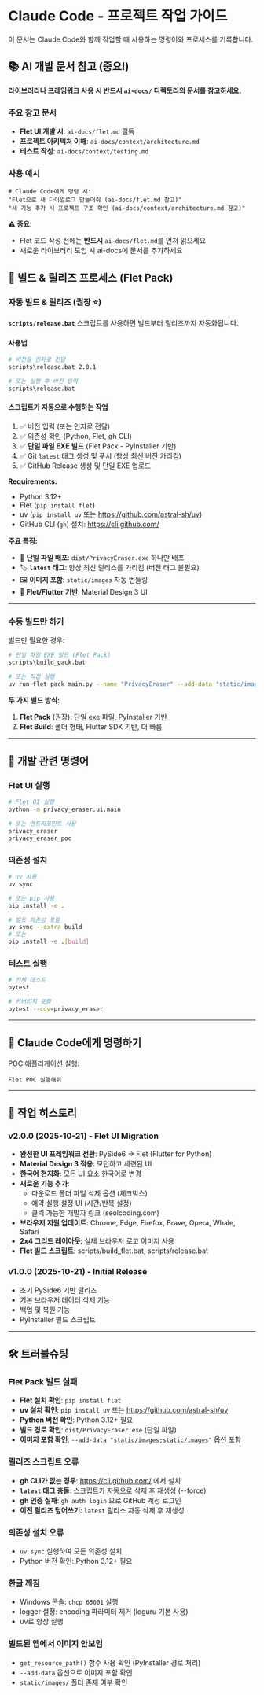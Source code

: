 # Claude Code - 프로젝트 작업 가이드

이 문서는 Claude Code와 함께 작업할 때 사용하는 명령어와 프로세스를 기록합니다.

## 📚 AI 개발 문서 참고 (중요!)

**라이브러리나 프레임워크 사용 시 반드시 `ai-docs/` 디렉토리의 문서를 참고하세요.**

### 주요 참고 문서

- **Flet UI 개발 시**: `ai-docs/flet.md` 필독
- **프로젝트 아키텍처 이해**: `ai-docs/context/architecture.md`
- **테스트 작성**: `ai-docs/context/testing.md`

### 사용 예시

```
# Claude Code에게 명령 시:
"Flet으로 새 다이얼로그 만들어줘 (ai-docs/flet.md 참고)"
"새 기능 추가 시 프로젝트 구조 확인 (ai-docs/context/architecture.md 참고)"
```

**⚠️ 중요**:
- Flet 코드 작성 전에는 **반드시** `ai-docs/flet.md`를 먼저 읽으세요
- 새로운 라이브러리 도입 시 ai-docs에 문서를 추가하세요

## 🚀 빌드 & 릴리즈 프로세스 (Flet Pack)

### 자동 빌드 & 릴리즈 (권장 ⭐)

**`scripts/release.bat`** 스크립트를 사용하면 빌드부터 릴리즈까지 자동화됩니다.

#### 사용법

```bash
# 버전을 인자로 전달
scripts\release.bat 2.0.1

# 또는 실행 후 버전 입력
scripts\release.bat
```

#### 스크립트가 자동으로 수행하는 작업

1. ✅ 버전 입력 (또는 인자로 전달)
2. ✅ 의존성 확인 (Python, Flet, gh CLI)
3. ✅ **단일 파일 EXE 빌드** (Flet Pack - PyInstaller 기반)
4. ✅ Git `latest` 태그 생성 및 푸시 (항상 최신 버전 가리킴)
5. ✅ GitHub Release 생성 및 단일 EXE 업로드

**Requirements:**
- Python 3.12+
- Flet (`pip install flet`)
- uv (`pip install uv` 또는 https://github.com/astral-sh/uv)
- GitHub CLI (`gh`) 설치: https://cli.github.com/

**주요 특징:**
- 🎯 **단일 파일 배포**: `dist/PrivacyEraser.exe` 하나만 배포
- 🏷️ **`latest` 태그**: 항상 최신 릴리스를 가리킴 (버전 태그 불필요)
- 🖼️ **이미지 포함**: `static/images` 자동 번들링
- 🚀 **Flet/Flutter 기반**: Material Design 3 UI

---

### 수동 빌드만 하기

빌드만 필요한 경우:

```bash
# 단일 파일 EXE 빌드 (Flet Pack)
scripts\build_pack.bat

# 또는 직접 실행
uv run flet pack main.py --name "PrivacyEraser" --add-data "static/images;static/images"
```

**두 가지 빌드 방식:**
1. **Flet Pack** (권장): 단일 exe 파일, PyInstaller 기반
2. **Flet Build**: 폴더 형태, Flutter SDK 기반, 더 빠름

---

## 🔧 개발 관련 명령어

### Flet UI 실행

```bash
# Flet UI 실행
python -m privacy_eraser.ui.main

# 또는 엔트리포인트 사용
privacy_eraser
privacy_eraser_poc
```

### 의존성 설치

```bash
# uv 사용
uv sync

# 또는 pip 사용
pip install -e .

# 빌드 의존성 포함
uv sync --extra build
# 또는
pip install -e .[build]
```

### 테스트 실행

```bash
# 전체 테스트
pytest

# 커버리지 포함
pytest --cov=privacy_eraser
```

---

## 🎯 Claude Code에게 명령하기

POC 애플리케이션 실행:

```
Flet POC 실행해줘
```

---

## 📝 작업 히스토리

### v2.0.0 (2025-10-21) - Flet UI Migration
- **완전한 UI 프레임워크 전환**: PySide6 → Flet (Flutter for Python)
- **Material Design 3 적용**: 모던하고 세련된 UI
- **한국어 현지화**: 모든 UI 요소 한국어로 변경
- **새로운 기능 추가**:
  - 다운로드 폴더 파일 삭제 옵션 (체크박스)
  - 예약 실행 설정 UI (시간/반복 설정)
  - 클릭 가능한 개발자 링크 (seolcoding.com)
- **브라우저 지원 업데이트**: Chrome, Edge, Firefox, Brave, Opera, Whale, Safari
- **2x4 그리드 레이아웃**: 실제 브라우저 로고 이미지 사용
- **Flet 빌드 스크립트**: scripts/build_flet.bat, scripts/release.bat

### v1.0.0 (2025-10-21) - Initial Release
- 초기 PySide6 기반 릴리즈
- 기본 브라우저 데이터 삭제 기능
- 백업 및 복원 기능
- PyInstaller 빌드 스크립트

---

## 🛠️ 트러블슈팅

### Flet Pack 빌드 실패
- **Flet 설치 확인**: `pip install flet`
- **uv 설치 확인**: `pip install uv` 또는 https://github.com/astral-sh/uv
- **Python 버전 확인**: Python 3.12+ 필요
- **빌드 경로 확인**: `dist/PrivacyEraser.exe` (단일 파일)
- **이미지 포함 확인**: `--add-data "static/images;static/images"` 옵션 포함

### 릴리즈 스크립트 오류
- **gh CLI가 없는 경우**: https://cli.github.com/ 에서 설치
- **`latest` 태그 충돌**: 스크립트가 자동으로 삭제 후 재생성 (--force)
- **gh 인증 실패**: `gh auth login` 으로 GitHub 계정 로그인
- **이전 릴리즈 덮어쓰기**: `latest` 릴리스 자동 삭제 후 재생성

### 의존성 설치 오류
- `uv sync` 실행하여 모든 의존성 설치
- Python 버전 확인: Python 3.12+ 필요

### 한글 깨짐
- Windows 콘솔: `chcp 65001` 실행
- logger 설정: encoding 파라미터 제거 (loguru 기본 사용)
- uv로 항상 실행

### 빌드된 앱에서 이미지 안보임
- `get_resource_path()` 함수 사용 확인 (PyInstaller 경로 처리)
- `--add-data` 옵션으로 이미지 포함 확인
- `static/images/` 폴더 존재 여부 확인
